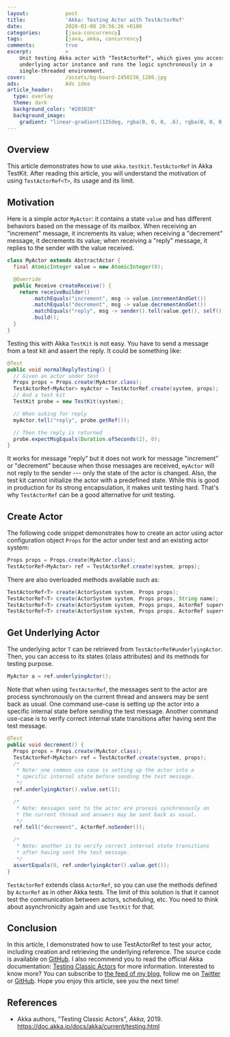 ```yaml
---
layout:            post
title:             'Akka: Testing Actor with TestActorRef'
date:              2020-01-08 20:56:26 +0100
categories:        [java-concurrency]
tags:              [java, akka, concurrency]
comments:          true
excerpt:           >
    Unit testing Akka actor with "TestActorRef", which gives you access to
    underlying actor instance and runs the logic synchronously in a
    single-threaded environment.
cover:             /assets/bg-board-2450236_1280.jpg
ads:               Ads idea
article_header:
  type: overlay
  theme: dark
  background_color: "#203028"
  background_image:
    gradient: "linear-gradient(135deg, rgba(0, 0, 0, .6), rgba(0, 0, 0, .4))"
---
```


## Overview

This article demonstrates how to use `akka.testkit.TestActorRef` in Akka TestKit.
After reading this article, you will understand the motivation of using
`TestActorRef<T>`, its usage and its limit.

## Motivation

Here is a simple actor `MyActor`: it contains a state `value` and has different
behaviors based on the message of its mailbox. When receiving an "increment"
message, it increments its value; when receiving a "decrement" message, it
decrements its value; when receiving a "reply" message, it replies to the
sender with the value received.

```java
class MyActor extends AbstractActor {
  final AtomicInteger value = new AtomicInteger(0);

  @Override
  public Receive createReceive() {
    return receiveBuilder()
        .matchEquals("increment", msg -> value.incrementAndGet())
        .matchEquals("decrement", msg -> value.decrementAndGet())
        .matchEquals("reply", msg -> sender().tell(value.get(), self()))
        .build();
  }
}
```

Testing this with Akka `TestKit` is not easy. You have to send a message from a
test kit and assert the reply. It could be something like:

```java
@Test
public void normalReplyTesting() {
  // Given an actor under test
  Props props = Props.create(MyActor.class);
  TestActorRef<MyActor> myActor = TestActorRef.create(system, props);
  // And a test kit
  TestKit probe = new TestKit(system);

  // When asking for reply
  myActor.tell("reply", probe.getRef());

  // Then the reply is returned
  probe.expectMsgEquals(Duration.ofSeconds(2), 0);
}
```

It works for message "reply" but it does not work for message "increment" or
"decrement" because when those messages are received, `myActor` will not reply
to the sender --- only the state of the actor is changed. Also, the test kit
cannot initialize the actor with a predefined state. While this is good in
production for its strong encapsulation, it makes unit testing hard. That's why
`TestActorRef` can be a good alternative for unit testing.

## Create Actor

The following code snippet demonstrates how to create
an actor using actor configuration object `Props` for the actor under
test and an existing actor system:

```java
Props props = Props.create(MyActor.class);
TestActorRef<MyActor> ref = TestActorRef.create(system, props);
```

There are also overloaded methods available such as:

```java
TestActorRef<T> create(ActorSystem system, Props props);
TestActorRef<T> create(ActorSystem system, Props props, String name);
TestActorRef<T> create(ActorSystem system, Props props, ActorRef supervisor);
TestActorRef<T> create(ActorSystem system, Props props, ActorRef supervisor, String name);
```

## Get Underlying Actor

The underlying actor `T` can be retrieved from `TestActorRef#underlyingActor`.
Then, you can access to its states (class attributes) and its methods for
testing purpose.

```java
MyActor a = ref.underlyingActor();
```

Note that when using `TestActorRef`, the messages sent to the actor are
process synchronously on the current thread and answers may be sent back as
usual. One command use-case is setting up the actor into a specific internal
state before sending the test message. Another command use-case is to verify
correct internal state transitions after having sent the test message.

```java
@Test
public void decrement() {
  Props props = Props.create(MyActor.class);
  TestActorRef<MyActor> ref = TestActorRef.create(system, props);
  /*
   * Note: one common use case is setting up the actor into a
   * specific internal state before sending the test message.
   */
  ref.underlyingActor().value.set(1);

  /*
   * Note: messages sent to the actor are process synchronously on
   * the current thread and answers may be sent back as usual.
   */
  ref.tell("decrement", ActorRef.noSender());

  /*
   * Note: another is to verify correct internal state transitions
   * after having sent the test message.
   */
  assertEquals(0, ref.underlyingActor().value.get());
}
```

`TestActorRef` extends class `ActorRef`, so you can use the methods defined by
`ActorRef` as in other Akka tests. The limit of this solution is that it cannot
test the communication between actors, scheduling, etc. You need to think about
asynchronicity again and use `TestKit` for that.

## Conclusion

In this article, I demonstrated how to use TestActorRef to test your actor,
including creation and retrieving the underlying reference. The source code is
available on
[GitHub](https://github.com/mincong-h/java-examples/blob/blog/2020-01-08-TestActorRef/akka/src/test/java/io/mincongh/akka/TestActorRefTest.java).
I also recommend you to read the official Akka documentation: [Testing Classic
Actors](https://doc.akka.io/docs/akka/current/testing.html) for more
information. Interested to know more? You can subscribe to [the feed of my blog](/feed.xml), follow me
on [Twitter](https://twitter.com/mincong_h) or
[GitHub](https://github.com/mincong-h/). Hope you enjoy this article, see you the next time!

## References

- Akka authors, "Testing Classic Actors", _Akka_, 2019.
  <https://doc.akka.io/docs/akka/current/testing.html>
